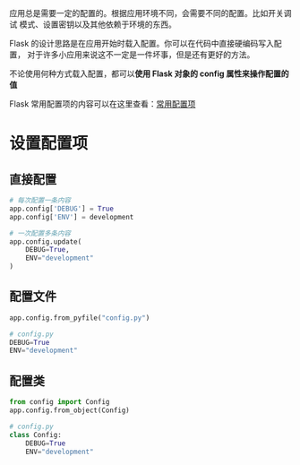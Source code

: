 应用总是需要一定的配置的。根据应用环境不同，会需要不同的配置。比如开关调试 模式、设置密钥以及其他依赖于环境的东西。

Flask 的设计思路是在应用开始时载入配置。你可以在代码中直接硬编码写入配置， 对于许多小应用来说这不一定是一件坏事，但是还有更好的方法。

不论使用何种方式载入配置，都可以**使用 Flask 对象的 config 属性来操作配置的值**

Flask 常用配置项的内容可以在这里查看：[常用配置项](https://dormousehole.readthedocs.io/en/latest/config.html#id4)

# 设置配置项

## 直接配置

```python
# 每次配置一条内容
app.config['DEBUG'] = True
app.config['ENV'] = development

# 一次配置多条内容
app.config.update(
    DEBUG=True,
    ENV="development"
)
```

## 配置文件

```python
app.config.from_pyfile("config.py")

# config.py
DEBUG=True
ENV="development"
```

## 配置类

```python
from config import Config
app.config.from_object(Config)

# config.py
class Config:
    DEBUG=True
    ENV="development"

```